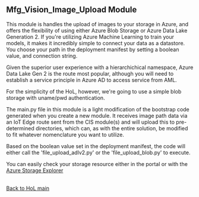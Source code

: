 ## Mfg_Vision_Image_Upload Module

This module is handles the upload of images to your storage in Azure, and offers the flexibility of using either Azure Blob Storage or Azure Data Lake Generation 2.  If you're utilizing Azure Machine Learning to train your models, it makes it incredibly simple to connect your data as a datastore.  You choose your path in the deployment manifest by setting a boolean value, and connection string.

Given the superior user experience with a hierarchichical namespace, Azure Data Lake Gen 2 is the route most popular, although you will need to establish a service principle in Azure AD to access service from AML.

For the simplicity of the HoL, however, we're going to use a simple blob storage with uname/pwd authentication.

The main.py file in this module is a light modification of the bootstrap code generated when you create a new module.  It receives image path data via an IoT Edge route sent from the CIS module(s) and will upload this to pre-determined directories, which can, as with the entire solution, be modified to fit whatever nomenclature you want to utilize.  

Based on the boolean value set in the deployment manifest, the code will either call the 'file_upload_adlv2.py' or the 'file_upload_blob.py' to execute.

You can easily check your storage resource either in the portal or with the [Azure Storage Explorer](https://docs.microsoft.com/en-us/azure/vs-azure-tools-storage-manage-with-storage-explorer?tabs=linux)<br><br>





[Back to HoL main](../../Hands-on-Lab.md)